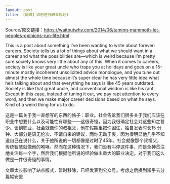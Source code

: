 ```yaml
---
layout: post
title: 【翻译】如何进行职业规划1
---
```


<div class="message">

Source/原文链接：https://waitbutwhy.com/2014/06/taming-mammoth-let-peoples-opinions-run-life.html

This is a post about something I’ve been wanting to write about forever: careers. Society tells us a lot of things about what we should want in a career and what the possibilities are—which is weird because I’m pretty sure society knows very little about any of this. When it comes to careers, society is like your great uncle who traps you at holidays and goes on a 15-minute mostly incoherent unsolicited advice monologue, and you tune out almost the whole time because it’s super clear he has very little idea what he’s talking about and that everything he says is like 45 years outdated. Society is like that great uncle, and conventional wisdom is like his rant. Except in this case, instead of tuning it out, we pay rapt attention to every word, and then we make major career decisions based on what he says. Kind of a weird thing for us to do.

这是一篇关于我一直想写的东西的帖子：职业。社会告诉我们很多关于我们应该在职业中想要什么以及可能性有哪些——这很奇怪，因为我很确定社会对这些知之甚少。谈到职业，社会就像你的叔祖父，他在假期里把你困住，独自发表时长15 分钟、大部分是语无伦次、不请自来的建议，而你无动于衷，因为很明显他几乎不知道自己在说什么，关于他所说的一切都像是过时了45年。社会就像那个叔祖父，传统智慧就像他的咆哮。然而在这种情况下，我们没有叫停这件事，而是全神贯注地关注每一个字，然后我们根据他所说的经验做出重大的职业决定。对于我们这么做是一件很奇怪的事情。

  文章太长影响了站点版式，暂时移除，已经发表到公众号。考虑之后换到知乎去分篇幅安置

</div>
